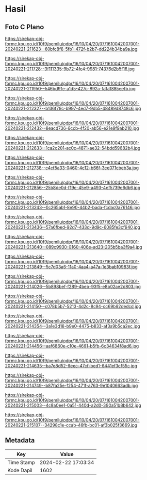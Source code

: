 # Hasil

## Foto C Plano

https://sirekap-obj-formc.kpu.go.id/10f9/pemilu/pdpr/16/10/04/20/07/1610042007001-20240221-211623--60bfc8f8-5fb1-472f-b2b7-dd224b34ba9a.jpg

https://sirekap-obj-formc.kpu.go.id/10f9/pemilu/pdpr/16/10/04/20/07/1610042007001-20240221-211728--3f111335-9b72-4fc4-9981-74376d2b5f16.jpg

https://sirekap-obj-formc.kpu.go.id/10f9/pemilu/pdpr/16/10/04/20/07/1610042007001-20240221-211950--546bd91e-a1d5-427c-892a-fa1a1885eefb.jpg

https://sirekap-obj-formc.kpu.go.id/10f9/pemilu/pdpr/16/10/04/20/07/1610042007001-20240221-212327--b136f79c-b997-4ed7-9db5-48489d8748c6.jpg

https://sirekap-obj-formc.kpu.go.id/10f9/pemilu/pdpr/16/10/04/20/07/1610042007001-20240221-212432--8eacd736-6ccb-4f20-ab56-e21e9f9ab210.jpg

https://sirekap-obj-formc.kpu.go.id/10f9/pemilu/pdpr/16/10/04/20/07/1610042007001-20240221-212633--1ca2c201-ac0c-4871-ae32-54bdd59682b4.jpg

https://sirekap-obj-formc.kpu.go.id/10f9/pemilu/pdpr/16/10/04/20/07/1610042007001-20240221-212738--c4cf5a33-0460-4c12-b66f-3ce071cbeb3a.jpg

https://sirekap-obj-formc.kpu.go.id/10f9/pemilu/pdpr/16/10/04/20/07/1610042007001-20240221-212856--25b8de0d-f19e-45e9-a493-4ef5739e6db6.jpg

https://sirekap-obj-formc.kpu.go.id/10f9/pemilu/pdpr/16/10/04/20/07/1610042007001-20240221-213243--0c265ab1-8e90-44b2-bada-fcdac0a76146.jpg

https://sirekap-obj-formc.kpu.go.id/10f9/pemilu/pdpr/16/10/04/20/07/1610042007001-20240221-213436--57a6fbed-92d7-433d-9d9c-6085fe3cf940.jpg

https://sirekap-obj-formc.kpu.go.id/10f9/pemilu/pdpr/16/10/04/20/07/1610042007001-20240221-213640--089c9930-0160-406e-ad23-205b5ba3f9a4.jpg

https://sirekap-obj-formc.kpu.go.id/10f9/pemilu/pdpr/16/10/04/20/07/1610042007001-20240221-213849--5c7d03a6-11a0-4aa4-a47a-1e3bab10983f.jpg

https://sirekap-obj-formc.kpu.go.id/10f9/pemilu/pdpr/16/10/04/20/07/1610042007001-20240221-214026--5b898bef-f289-4beb-93f5-e8b02ae2d803.jpg

https://sirekap-obj-formc.kpu.go.id/10f9/pemilu/pdpr/16/10/04/20/07/1610042007001-20240221-214150--c078b5b7-5213-4d2c-8c94-cc69b62dedcd.jpg

https://sirekap-obj-formc.kpu.go.id/10f9/pemilu/pdpr/16/10/04/20/07/1610042007001-20240221-214354--3a1e3d18-b9e0-4475-b833-af3a9b5ca2ec.jpg

https://sirekap-obj-formc.kpu.go.id/10f9/pemilu/pdpr/16/10/04/20/07/1610042007001-20240221-214456--aaf6860e-c10e-4661-b5fb-6c34634f8ad6.jpg

https://sirekap-obj-formc.kpu.go.id/10f9/pemilu/pdpr/16/10/04/20/07/1610042007001-20240221-214635--ba7e8d52-6eec-47cf-bed1-6441ef3cf55c.jpg

https://sirekap-obj-formc.kpu.go.id/10f9/pemilu/pdpr/16/10/04/20/07/1610042007001-20240221-214749--b87fa25e-f254-471f-a763-9e1040663adb.jpg

https://sirekap-obj-formc.kpu.go.id/10f9/pemilu/pdpr/16/10/04/20/07/1610042007001-20240221-215003--4c8a0ee1-0a51-440d-a2d0-390a51b8b642.jpg

https://sirekap-obj-formc.kpu.go.id/10f9/pemilu/pdpr/16/10/04/20/07/1610042007001-20240221-215107--34298c1e-ccab-46fb-bc01-af3b025f3669.jpg


## Metadata

| Key        | Value               |
| ---------- | ------------------- |
| Time Stamp | 2024-02-22 17:03:34 |
| Kode Dapil | 1602                |




